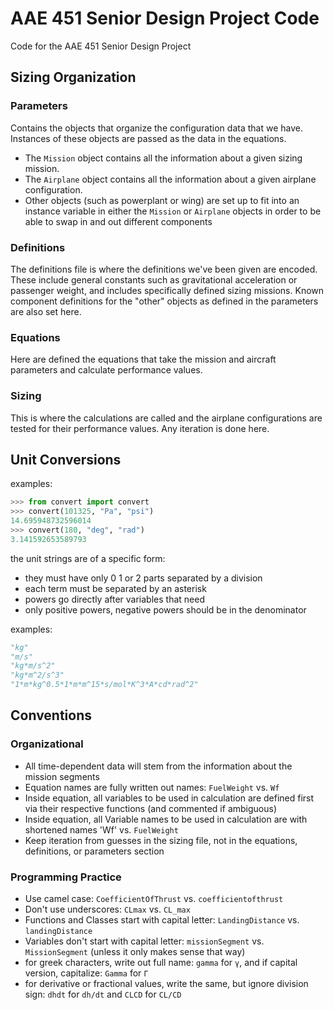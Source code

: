 # AAE 451 Senior Design Project Code
Code for the AAE 451 Senior Design Project

## Sizing Organization

### Parameters

Contains the objects that organize the configuration data that we have. Instances of these objects are passed as the data in the equations.

- The `Mission` object contains all the information about a given sizing mission.
- The `Airplane` object contains all the information about a given airplane configuration.
- Other objects (such as powerplant or wing) are set up to fit into an instance variable in either the `Mission` or `Airplane` objects in order to be able to swap in and out different components

### Definitions

The definitions file is where the definitions we've been given are encoded. These include general constants such as gravitational acceleration or passenger weight, and includes specifically defined sizing missions. Known component definitions for the "other" objects as defined in the parameters are also set here.

### Equations

Here are defined the equations that take the mission and aircraft parameters and calculate performance values.

### Sizing

This is where the calculations are called and the airplane configurations are tested for their performance values. Any iteration is done here.

## Unit Conversions

examples:
```python
>>> from convert import convert
>>> convert(101325, "Pa", "psi")
14.695948732596014
>>> convert(180, "deg", "rad")
3.141592653589793
```

the unit strings are of a specific form:
- they must have only 0 1 or 2 parts separated by a division
- each term must be separated by an asterisk
- powers go directly after variables that need
- only positive powers, negative powers should be in the denominator

examples:
```python
"kg"
"m/s"
"kg*m/s^2"
"kg*m^2/s^3"
"1*m*kg^0.5*1*m*m^15*s/mol*K^3*A*cd*rad^2"
```

## Conventions

### Organizational

- All time-dependent data will stem from the information about the mission segments
- Equation names are fully written out names: `FuelWeight` vs. `Wf`
- Inside equation, all variables to be used in calculation are defined first via their respective functions (and commented if ambiguous)
- Inside equation, all Variable names to be used in calculation are with shortened names 'Wf' vs. `FuelWeight`
- Keep iteration from guesses in the sizing file, not in the equations, definitions, or parameters section

### Programming Practice

- Use camel case: `CoefficientOfThrust` vs. `coefficientofthrust`
- Don't use underscores: `CLmax` vs. `CL_max`
- Functions and Classes start with capital letter: `LandingDistance` vs. `landingDistance`
- Variables don't start with capital letter: `missionSegment` vs. `MissionSegment` (unless it only makes sense that way)
- for greek characters, write out full name: `gamma` for `γ`, and if capital version, capitalize: `Gamma` for `Γ`
- for derivative or fractional values, write the same, but ignore division sign: `dhdt` for `dh/dt` and `CLCD` for `CL/CD`